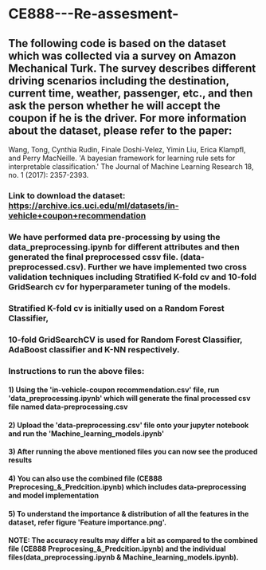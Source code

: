 # CE888---Re-assesment-
## The following code is based on the dataset which was collected via a survey on Amazon Mechanical Turk. The survey describes different driving scenarios including the destination, current time, weather, passenger, etc., and then ask the person whether he will accept the coupon if he is the driver. For more information about the dataset, please refer to the paper: 

Wang, Tong, Cynthia Rudin, Finale Doshi-Velez, Yimin Liu, Erica Klampfl, and Perry MacNeille. 'A bayesian framework for learning rule sets for interpretable classification.' The Journal of Machine Learning Research 18, no. 1 (2017): 2357-2393.

### **Link to download the dataset: https://archive.ics.uci.edu/ml/datasets/in-vehicle+coupon+recommendation**

### We have performed data pre-processing by using the data_preprocessing.ipynb for different attributes and then generated the final preprocessed cssv file. (data-preprocessed.csv). Further we have implemented two cross validation techniques including Stratified K-fold cv and 10-fold GridSearch cv for hyperparameter tuning of the models. 

### Stratified K-fold cv is initially used on a Random Forest Classifier, 
### 10-fold GridSearchCV is used for Random Forest Classifier, AdaBoost classifier and K-NN respectively.

### Instructions to run the above files:

####  1) **Using the 'in-vehicle-coupon recommendation.csv' file, run 'data_preprocessing.ipynb' which will generate the final processed csv file named data-preprocessing.csv**
####  2) **Upload the 'data-preprocessing.csv' file onto your jupyter notebook and run the 'Machine_learning_models.ipynb'**
####  3) **After running the above mentioned files you can now see the produced results**
####  4) **You can also use the combined file (CE888 Preprocesing_&_Predcition.ipynb) which includes data-preprocessing and model implementation**
####  5) **To understand the importance & distribution of all the features in the dataset, refer figure 'Feature importance.png'.** 
#### **NOTE: The accuracy results may differ a bit as compared to the combined file (CE888 Preprocesing_&_Predcition.ipynb) and the individual files(data_preprocessing.ipynb & Machine_learning_models.ipynb).**
